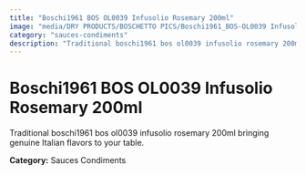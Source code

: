 ```yaml
---
title: "Boschi1961 BOS OL0039 Infusolio Rosemary 200ml"
image: "media/DRY PRODUCTS/BOSCHETTO PICS/Boschi1961_BOS-OL0039 Infusolio Rosemary 200ml.png"
category: "sauces-condiments"
description: "Traditional boschi1961 bos ol0039 infusolio rosemary 200ml bringing genuine Italian flavors to your table."
---
```


# Boschi1961 BOS OL0039 Infusolio Rosemary 200ml

Traditional boschi1961 bos ol0039 infusolio rosemary 200ml bringing genuine Italian flavors to your table.

**Category:** Sauces Condiments
